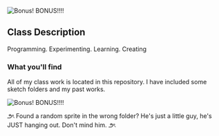 
![Bonus! BONUS!!!! ](https://github.com/Alouux/CART-263/blob/main/Sketches/CART.png?raw=true)

## Class Description

Programming. Experimenting. Learning. Creating


### What you'll find

All of my class work is located in this repository. I have included some sketch folders and my past works. 


![Bonus! BONUS!!!! ](https://github.com/Alouux/CART-263/blob/main/Sketches/mochiman.png?raw=true)


౨ৎ Found a random sprite in the wrong folder? He's just a little guy, he's JUST hanging out. Don't mind him. ౨ৎ
